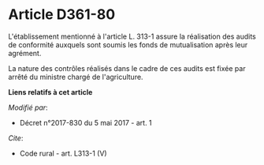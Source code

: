 # Article D361-80

L'établissement mentionné à l'article L. 313-1 assure la réalisation des audits de conformité auxquels sont soumis les fonds
de mutualisation après leur agrément. 

La nature des contrôles réalisés dans le cadre de ces audits est fixée par arrêté du ministre chargé de l'agriculture.

**Liens relatifs à cet article**

_Modifié par_:

  - Décret n°2017-830 du 5 mai 2017 - art. 1

_Cite_:

  - Code rural - art. L313-1 (V)
